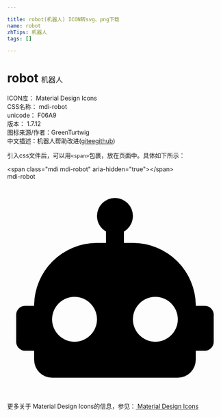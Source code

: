 ```yaml
---

title: robot(机器人) ICON转svg、png下载
name: robot
zhTips: 机器人
tags: []

---
```


# robot  <small style="font-size: 60%;font-weight: 100">机器人</small>


<div class="detail-page">
<p>
<span>
ICON库：
<span class="badge-secondary badge">Material Design Icons</span> 
</span>
<br/>
<span>
CSS名称：
<span class="badge-secondary badge">mdi-robot</span> 
</span>
<br/>
<span>
unicode：
<span class="badge-secondary badge">F06A9</span> 
<copy-btn content='F06A9' btn-title=""></copy-btn>
<copy-btn :content='String.fromCodePoint(parseInt("F06A9", 16))' btn-title="复制U"></copy-btn>
</span>
<br/>
<span>
版本：
<span class="badge-secondary badge">1.7.12</span> 
</span>
<br/>
<span>图标来源/作者：<span class="badge-light badge">GreenTurtwig</span></span> 
<br/>
<span class="zh-detail">中文描述：<span class="badge-primary badge">机器人</span><span class="help-link"><span>帮助改进</span>(<a href="https://gitee.com/liuwave/icon-helper/edit/master/json/material/robot.json" target="_blank" rel="noopener noreferrer">gitee</a><a href="https://github.com/liuwave/icon-helper/edit/master/json/material/robot.json" target="_blank" rel="noopener noreferrer">github</a></span>)</span><br/>
</p>
</div>
<div class="alert alert-dark">
  <i class="mdi mdi-robot mdi-48px"></i>
  <i class="mdi mdi-robot mdi-36px"></i>
  <i class="mdi mdi-robot mdi-24px"></i>
  <i class="mdi mdi-robot mdi-18px"></i>
</div>
<div>
  <p>引入css文件后，可以用<code>&lt;span&gt;</code>包裹，放在页面中。具体如下所示：    
  </p>
  <div class="alert alert-primary" style="font-size: 14px">
    &lt;span class="mdi mdi-robot" aria-hidden="true"&gt;&lt;/span&gt;
    <copy-btn content='<span class="mdi mdi-robot" aria-hidden="true"></span>'></copy-btn>
  </div>
  <div class="alert alert-secondary">
    <i class="mdi mdi-robot"
    style="font-size: 24px"
    aria-hidden="true"></i> mdi-robot
    <copy-btn content="mdi-robot" btn-title="复制图标名称"></copy-btn>
  </div>
</div>
<div id="svg" class="svg-wrap">
<svg xmlns="http://www.w3.org/2000/svg" viewBox="0 0 24 24"><path d="M12,2A2,2 0 0,1 14,4C14,4.74 13.6,5.39 13,5.73V7H14A7,7 0 0,1 21,14H22A1,1 0 0,1 23,15V18A1,1 0 0,1 22,19H21V20A2,2 0 0,1 19,22H5A2,2 0 0,1 3,20V19H2A1,1 0 0,1 1,18V15A1,1 0 0,1 2,14H3A7,7 0 0,1 10,7H11V5.73C10.4,5.39 10,4.74 10,4A2,2 0 0,1 12,2M7.5,13A2.5,2.5 0 0,0 5,15.5A2.5,2.5 0 0,0 7.5,18A2.5,2.5 0 0,0 10,15.5A2.5,2.5 0 0,0 7.5,13M16.5,13A2.5,2.5 0 0,0 14,15.5A2.5,2.5 0 0,0 16.5,18A2.5,2.5 0 0,0 19,15.5A2.5,2.5 0 0,0 16.5,13Z" /></svg>
</div>
<detail full-name='mdi-robot'></detail>
    
<div><p>更多关于 Material Design Icons的信息，参见：<a target="_blank" href="https://iconhelper.cn/material.html"> Material Design Icons</a>
</p></div>
